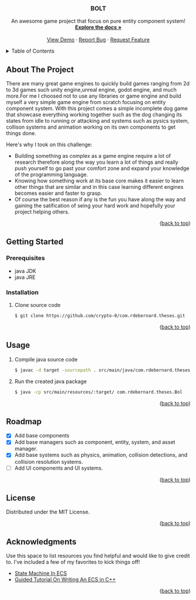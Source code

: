 <a name="readme-top"></a>
<!-- PROJECT LOGO -->
<br />
<div align="center">

  <h3 align="center">BOLT</h3>

  <p align="center">
    An awesome game project that focus on pure entity component system!
    <br />
    <a href="https://github.com/othneildrew/Best-README-Template"><strong>Explore the docs »</strong></a>
    <br />
    <br />
    <a href="https://github.com/crypto-0/com.rdebernard.theses">View Demo</a>
    ·
    <a href="https://github.com/crypto-0/com.rdebernard.theses/issues">Report Bug</a>
    ·
    <a href="https://github.com/crypto-0/com.rdebernard.theses/pulls">Request Feature</a>
  </p>
</div>



<!-- TABLE OF CONTENTS -->
<details>
  <summary>Table of Contents</summary>
  <ol>
    <li>
      <a href="#about-the-project">About The Project</a>
    </li>
    <li>
      <a href="#getting-started">Getting Started</a>
      <ul>
        <li><a href="#prerequisites">Prerequisites</a></li>
        <li><a href="#installation">Installation</a></li>
      </ul>
    </li>
    <li><a href="#usage">Usage</a></li>
    <li><a href="#roadmap">Roadmap</a></li>
    <li><a href="#license">License</a></li>
    <li><a href="#acknowledgments">Acknowledgments</a></li>
  </ol>
</details>



<!-- ABOUT THE PROJECT -->
## About The Project


There are many great game engines to quickly build games ranging from 2d to 3d games such unity engine,unreal engine, godot engine, and much more.For me I choosed not to use any libraries or game engine and build myself a very simple game engine from scratch focusing on entity component system. With this project comes a simple incomplete dog game that showcase everything working together such as the dog changing its states from idle to running or attacking and systems such as pysics system, collison systems and animation working on its own components to get things done.

Here's why I took on this challenge:
* Building something as complex as a game engine require a lot of research therefore along the way you learn a lot of things and really push yourself to go past your comfort zone and expand your knowledge of the programming language.
* Knowing how something work at its base core makes it easier to learn other things that are similar and in this case learning different engines becomes easier and faster to grasp.
* Of course the best reason if any is the fun you have along the way and gaining the satification of seing your hard work and hopefully your project helping others.


<p align="right">(<a href="#readme-top">back to top</a>)</p>


<!-- GETTING STARTED -->
## Getting Started


### Prerequisites

* java JDK
* java JRE

### Installation
1. Clone source code 
    ```sh
    $ git clone https://github.com/crypto-0/com.rdebernard.theses.git
    ```
<p align="right">(<a href="#readme-top">back to top</a>)</p>

<!-- USAGE EXAMPLES -->
## Usage

1. Compile java source code 
    ```sh
    $ javac -d target -sourcepath . src/main/java/com.rdebernard.theses/*.java src/main/java/com.rdebernard.theses/components/*.java src/main/java/com.rdebernard.theses/systems/*.java src/main/java/com.rdebernard.theses/scenes/*.java  src/main/java/com.rdebernard.theses/Bolt.java
    ```
2. Run the created java package
    ```sh
   $ java -cp src/main/resources/:target/ com.rdebernard.theses.Bol
    ```
<p align="right">(<a href="#readme-top">back to top</a>)</p>

<!-- ROADMAP -->
## Roadmap

- [x] Add base components
- [x] Add base managers such as component, entity, system, and asset manager.
- [x] Add base systems such as physics, animation, collision detections, and collision resolution systems.
- [ ] Add UI components and UI systems.

<p align="right">(<a href="#readme-top">back to top</a>)</p>

<!-- LICENSE -->
## License

Distributed under the MIT License.

<p align="right">(<a href="#readme-top">back to top</a>)</p>


<!-- ACKNOWLEDGMENTS -->
## Acknowledgments

Use this space to list resources you find helpful and would like to give credit to. I've included a few of my favorites to kick things off!

* [State Machine In ECS](https://www.richardlord.net/blog/ecs/finite-state-machines-with-ash.html)
* [Guided Tutorial On Writing An ECS in C++](https://austinmorlan.com/posts/entity_component_system/)

<p align="right">(<a href="#readme-top">back to top</a>)</p>

